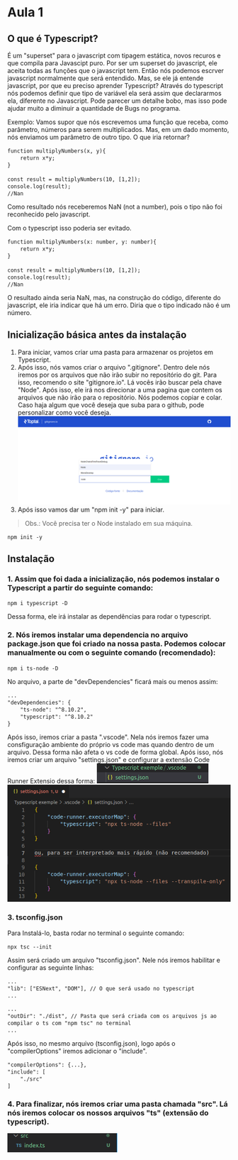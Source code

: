 # Aula 1 

## O que é Typescript?
É um "superset" para o javascript com tipagem estática, novos recuros e que compila para Javascipt puro.
Por ser um superset do javascript, ele aceita todas as funções que o javascript tem. Então nós podemos escrver javascript normalmente que será entendido. Mas, se ele já entende javascript, por que eu preciso aprender Typescript?
Através do typescript nós podemos definir que tipo de variável ela será assim que declararmos ela, diferente no Javascript. Pode parecer um detalhe bobo, mas isso pode ajudar muito a diminuir a quantidade de Bugs no programa.

Exemplo: Vamos supor que nós escrevemos uma função que receba, como parâmetro, números para serem multiplicados. Mas, em um dado momento, nós enviamos um parâmetro de outro tipo. O que iria retornar?
```
function multiplyNumbers(x, y){
    return x*y;
}

const result = multiplyNumbers(10, [1,2]);
console.log(result); 
//Nan
```
Como resultado nós receberemos NaN (not a number), pois o tipo não foi reconhecido pelo javascript.

Com o typescript isso poderia ser evitado. 
```
function multiplyNumbers(x: number, y: number){
    return x*y;
}

const result = multiplyNumbers(10, [1,2]);
console.log(result); 
//Nan
```
O resultado ainda seria NaN, mas, na construção do código, diferente do javascript, ele iria indicar que há um erro. Diria que o tipo indicado não é um número.

## Inicialização básica antes da instalação
1. Para iniciar, vamos criar uma pasta para armazenar os projetos em Typescript.
2.  Após isso, nós vamos criar o arquivo ".gitignore". Dentro dele nós iremos por os arquivos que não irão subir no repositório do git. Para isso, recomendo o site "gitignore.io". Lá vocês irão buscar pela chave "Node". Após isso, ele irá nos direcionar a uma pagina que contem os arquivos que não irão para o repositório. Nós podemos copiar e colar. Caso haja algum que você deseja que suba para o github, pode personalizar como você deseja.
![gitignore.io](./Fotos/gitignore.io.png)
3. Após isso vamos dar um "npm init -y" para iniciar.
> Obs.: Você precisa ter o Node instalado em sua máquina.
```
npm init -y
```

## Instalação
### 1. Assim que foi dada a inicialização, nós podemos instalar o Typescript a partir do seguinte comando:
```
npm i typescript -D
```
Dessa forma, ele irá instalar as dependências para rodar o typescript.

### 2. Nós iremos instalar uma dependencia no arquivo package.json que foi criado na nossa pasta. Podemos colocar manualmente ou com o seguinte comando (recomendado):
```
npm i ts-node -D
```

No arquivo, a parte de "devDependencies" ficará mais ou menos assim:
```
...
"devDependencies": {
    "ts-node": "^8.10.2",
    "typescript": "^8.10.2"
}
```

Após isso, iremos criar a pasta ".vscode". Nela nós iremos fazer uma consfiguração ambiente do próprio vs code mas quando dentro de um arquivo. Dessa forma não afeta o vs code de forma global.
Após isso, nós iremos criar um arquivo "settings.json" e configurar a extensão Code Runner Extensio dessa forma:
![Pasta](./Fotos/Exemplo%20typescript.png)
![Interpret](./Fotos/Transpile.png)

### 3. tsconfig.json
Para Instalá-lo, basta rodar no terminal o seguinte comando:
```  
npx tsc --init
```
Assim será criado um arquivo "tsconfig.json". Nele nós iremos habilitar e configurar as seguinte linhas:
```
...
"lib": ["ESNext", "DOM"], // O que será usado no typescript
...
```
```
...
"outDir": "./dist", // Pasta que será criada com os arquivos js ao compilar o ts com "npm tsc" no terminal
...
```

Após isso, no mesmo arquivo (tsconfig.json), logo após o "compilerOptions" iremos adicionar o "include".
```
"compilerOptions": {...},
"include": [
    "./src"
]
```

### 4. Para finalizar, nós iremos criar uma pasta chamada "src". Lá nós iremos colocar os nossos arquivos "ts" (extensão do typescript).
![Src](./Fotos/src.png)
